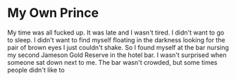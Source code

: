 # My Own Prince
My time was all fucked up.  It was late and I wasn't tired.  I didn't want to go to sleep.  I didn't want to find myself floating in the darkness looking for the pair of brown eyes I just couldn't shake.  So I found myself at the bar nursing my second Jameson Gold Reserve in the hotel bar.  I wasn't surprised when someone sat down next to me.  The bar wasn't crowded, but some times people didn't like to 
<!--stackedit_data:
eyJoaXN0b3J5IjpbMTM2Mjk0MTk0MywtMTI5NTk1NzUyNiwtND
U3NTQyNzI0XX0=
-->